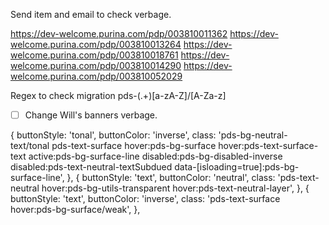 Send item and email to check verbage.

https://dev-welcome.purina.com/pdp/003810011362
https://dev-welcome.purina.com/pdp/003810013264
https://dev-welcome.purina.com/pdp/003810018761
https://dev-welcome.purina.com/pdp/003810014290
https://dev-welcome.purina.com/pdp/003810052029


Regex to check migration
pds-(.+)[a-zA-Z]/[A-Za-z]



- [ ] Change Will's banners verbage.


 {
      buttonStyle: 'tonal',
      buttonColor: 'inverse',
      class:
        'pds-bg-neutral-text/tonal pds-text-surface hover:pds-bg-surface hover:pds-text-surface-text active:pds-bg-surface-line disabled:pds-bg-disabled-inverse disabled:pds-text-neutral-textSubdued data-[isloading=true]:pds-bg-surface-line',
    },
    {
      buttonStyle: 'text',
      buttonColor: 'neutral',
      class: 'pds-text-neutral hover:pds-bg-utils-transparent hover:pds-text-neutral-layer',
    },
    {
      buttonStyle: 'text',
      buttonColor: 'inverse',
      class: 'pds-text-surface hover:pds-bg-surface/weak',
    },